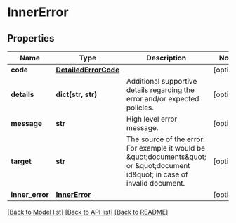 # InnerError

## Properties
Name | Type | Description | Notes
------------ | ------------- | ------------- | -------------
**code** | [**DetailedErrorCode**](DetailedErrorCode.md) |  | [optional] 
**details** | **dict(str, str)** | Additional supportive details regarding the error and/or expected policies. | [optional] 
**message** | **str** | High level error message. | [optional] 
**target** | **str** | The source of the error.  For example it would be \&quot;documents\&quot; or \&quot;document id\&quot; in case of invalid document. | [optional] 
**inner_error** | [**InnerError**](InnerError.md) |  | [optional] 

[[Back to Model list]](../README.md#documentation-for-models) [[Back to API list]](../README.md#documentation-for-api-endpoints) [[Back to README]](../README.md)

